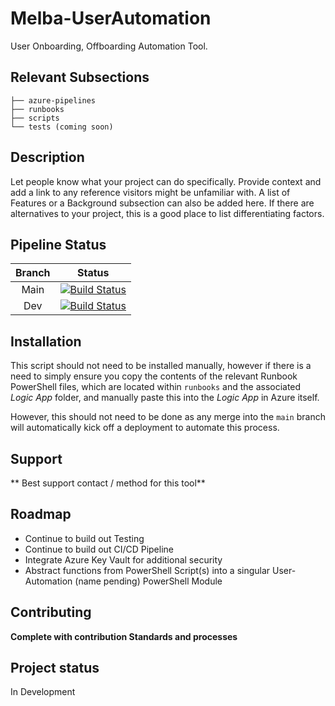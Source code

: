 # Melba-UserAutomation

User Onboarding, Offboarding Automation Tool. 

## Relevant Subsections

```
├── azure-pipelines
├── runbooks
├── scripts
└── tests (coming soon)
```

## Description

Let people know what your project can do specifically. Provide context and add a link to any reference visitors might be unfamiliar with. A list of Features or a Background subsection can also be added here. If there are alternatives to your project, this is a good place to list differentiating factors.

## Pipeline Status

| **Branch** | **Status** |
|:----------:|:-----------:|
| Main | [![Build Status]()]() |
| Dev | [![Build Status]()]() |

## Installation

This script should not need to be installed manually, however if there is a need to simply ensure you copy the contents of the relevant Runbook PowerShell files, which are located within `runbooks` and the associated *Logic App* folder, and manually paste this into the *Logic App* in Azure itself. 

However, this should not need to be done as any merge into the `main` branch will automatically kick off a deployment to automate this process. 

## Support

** Best support contact / method for this tool**

## Roadmap

- Continue to build out Testing
- Continue to build out CI/CD Pipeline
- Integrate Azure Key Vault for additional security
- Abstract functions from PowerShell Script(s) into a singular User-Automation (name pending) PowerShell Module

## Contributing

**Complete with contribution Standards and processes**

## Project status

In Development
